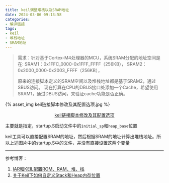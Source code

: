 ```yaml
---
title: keil调整堆栈以及SRAM地址
date: 2024-03-06 09:13:58
categories:
- 编译链接
tags:
- keil
- 堆栈地址
- SRAM地址
---
```




> 需求：针对基于Cortex-M4处理器的MCU，系统SRAM分配的地址空间是在:
> SRAM1：0x1FFC_0000-0x1FFF_FFFF（256KB），
> SRAM2：0x2000_0000-0x2003_FFFF（256KB），
>
> 原来的连接脚本定义的SRAM空间以及堆栈地址都是基于SRAM2，通过SBUS访问。
> 现在打算在CPU的DBUS接口处添加一个Cache，希望使用SRAM1，通过DBUS访问，来验证cache功能是否正确。

{% asset_img keil链接脚本修改及其配置选项.jpg %}

<center><u>keil链接脚本修改及其配置选项</u> </center>

主要就是指定，startup.S启动文件中的`initial_sp`和`heap_base`位置

keil工具可以直接配置SRAM的地址，然后根据SRAM的地址计算出堆栈地址。所以上述图片中的startup.S中的文件，并没有直接设置这两个变量





---

参考博客：

1. [IAR和KEIL配置ROM、RAM、堆、栈](https://blog.csdn.net/kebidaixu/article/details/127384904)
1. [关于Keil下如何自定义Stack和Heap内存位置](https://blog.csdn.net/weixin_47061967/article/details/135885046)
